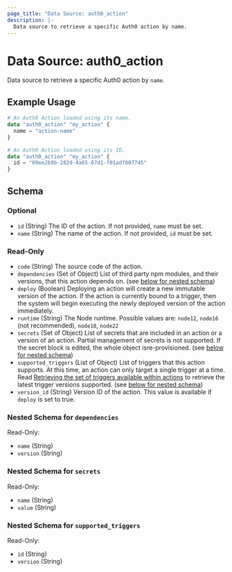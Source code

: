 ```yaml
---
page_title: "Data Source: auth0_action"
description: |-
  Data source to retrieve a specific Auth0 action by name.
---
```


# Data Source: auth0_action

Data source to retrieve a specific Auth0 action by `name`.

## Example Usage

```terraform
# An Auth0 Action loaded using its name.
data "auth0_action" "my_action" {
  name = "action-name"
}

# An Auth0 Action loaded using its ID.
data "auth0_action" "my_action" {
  id = "09ee2b9b-282d-4a65-87d1-f01adf007745"
}
```

<!-- schema generated by tfplugindocs -->
## Schema

### Optional

- `id` (String) The ID of the action. If not provided, `name` must be set.
- `name` (String) The name of the action. If not provided, `id` must be set.

### Read-Only

- `code` (String) The source code of the action.
- `dependencies` (Set of Object) List of third party npm modules, and their versions, that this action depends on. (see [below for nested schema](#nestedatt--dependencies))
- `deploy` (Boolean) Deploying an action will create a new immutable version of the action. If the action is currently bound to a trigger, then the system will begin executing the newly deployed version of the action immediately.
- `runtime` (String) The Node runtime. Possible values are: `node12`, `node16` (not recommended), `node18`, `node22`
- `secrets` (Set of Object) List of secrets that are included in an action or a version of an action. Partial management of secrets is not supported. If the secret block is edited, the whole object isre-provisioned. (see [below for nested schema](#nestedatt--secrets))
- `supported_triggers` (List of Object) List of triggers that this action supports. At this time, an action can only target a single trigger at a time. Read [Retrieving the set of triggers available within actions](https://registry.terraform.io/providers/auth0/auth0/latest/docs/guides/action_triggers) to retrieve the latest trigger versions supported. (see [below for nested schema](#nestedatt--supported_triggers))
- `version_id` (String) Version ID of the action. This value is available if `deploy` is set to true.

<a id="nestedatt--dependencies"></a>
### Nested Schema for `dependencies`

Read-Only:

- `name` (String)
- `version` (String)


<a id="nestedatt--secrets"></a>
### Nested Schema for `secrets`

Read-Only:

- `name` (String)
- `value` (String)


<a id="nestedatt--supported_triggers"></a>
### Nested Schema for `supported_triggers`

Read-Only:

- `id` (String)
- `version` (String)


